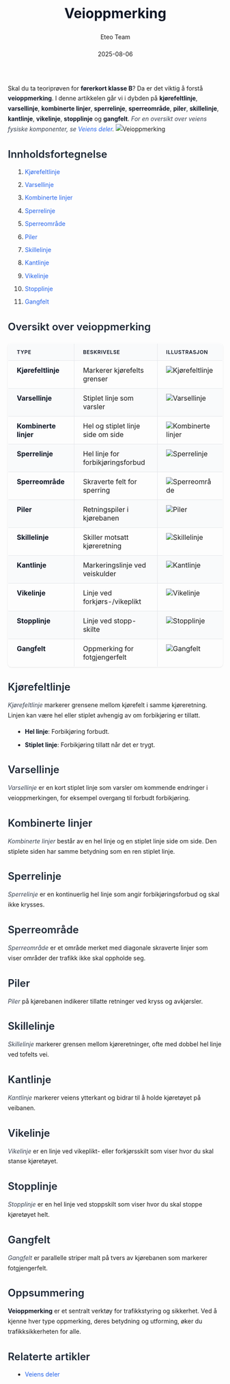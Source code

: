 ﻿---
title: "Veioppmerking"
date: 2025-08-06
draft: false
author: "Eteo Team"
description: "Guide to Veioppmerking for Norwegian driving theory exam."
categories: ["Driving Theory"]
tags: ["driving", "theory", "safety"]
featured_image: "/blogs/teori/veioppmerking/veioppmerking-image.svg"
---
<style>
/* Base text styling */
.article-content {
  font-family: 'Inter', -apple-system, BlinkMacSystemFont, 'Segoe UI', Roboto, Oxygen, Ubuntu, Cantarell, 'Open Sans', 'Helvetica Neue', sans-serif;
  line-height: 1.6;
  color: #1f2937;
  font-size: 16px;
}
/* Headers */
h1 {
  font-size: 2rem;
  font-weight: 700;
  margin: 2rem 0 1.5rem;
  color: #111827;
}
h2 {
  font-size: 1.5rem;
  font-weight: 600;
  margin: 2rem 0 1rem;
  color: #1f2937;
}
h3 {
  font-size: 1.25rem;
  font-weight: 600;
  margin: 1.5rem 0 0.75rem;
  color: #374151;
}
/* Paragraphs */
p {
  margin: 1rem 0;
  line-height: 1.7;
}
/* Lists */
ul, ol {
  margin: 1rem 0 1rem 1.5rem;
  padding-left: 1rem;
}
li {
  margin-bottom: 0.5rem;
  line-height: 1.6;
}
/* Bold and emphasis text */
strong, b {
  font-weight: 700 !important;
  color: #111827;
}
em, i {
  font-style: italic;
  color: #374151;
}
strong em, b i, em strong, i b {
  font-weight: 700 !important;
  font-style: italic;
  color: #111827;
}
/* Links */
a {
  color: #2563eb;
  text-decoration: none;
  transition: color 0.2s ease;
}
a:hover {
  color: #1d4ed8;
  text-decoration: underline;
}
/* Code blocks */
pre, code {
  font-family: 'SFMono-Regular', Consolas, 'Liberation Mono', Menlo, monospace;
  background-color: #f3f4f6;
  border-radius: 0.375rem;
  font-size: 0.875em;
}
pre {
  padding: 1rem;
  overflow-x: auto;
  margin: 1rem 0;
}
code {
  padding: 0.2em 0.4em;
}
/* Blockquotes */
blockquote {
  border-left: 4px solid #e5e7eb;
  margin: 1.5rem 0;
  padding: 0.75rem 1rem 0.75rem 1.5rem;
  background-color: #f9fafb;
  color: #4b5563;
  font-style: italic;
}
/* Tables */
table {
  margin: 1.5rem auto !important;
  border-collapse: collapse !important;
  width: 100% !important;
  max-width: 100%;
  box-shadow: 0 1px 3px rgba(0,0,0,0.1) !important;
  border-radius: 0.5rem !important;
  overflow: hidden !important;
  border: 1px solid #e5e7eb !important;
  display: table !important;
}
th, td {
  padding: 0.75rem 1.25rem !important;
  text-align: left !important;
  border: 1px solid #e5e7eb !important;
  vertical-align: top;
}
th {
  background-color: #f9fafb !important;
  font-weight: 600 !important;
  color: #111827 !important;
  text-transform: uppercase !important;
  font-size: 0.75rem !important;
  letter-spacing: 0.05em !important;
}
tr:nth-child(even) {
  background-color: #f9fafb !important;
}
tr:hover {
  background-color: #f3f4f6 !important;
}
/* Responsive adjustments */
@media (max-width: 768px) {
  .article-content {
    font-size: 15px;
  }
  h1 { font-size: 1.75rem; }
  h2 { font-size: 1.375rem; }
  h3 { font-size: 1.125rem; }
  table {
    display: block !important;
    overflow-x: auto !important;
    -webkit-overflow-scrolling: touch;
  }
}
</style>
Skal du ta teoriprøven for **førerkort klasse B**? Da er det viktig å forstå **veioppmerking**. I denne artikkelen går vi i dybden på **kjørefeltlinje**, **varsellinje**, **kombinerte linjer**, **sperrelinje**, **sperreområde**, **piler**, **skillelinje**, **kantlinje**, **vikelinje**, **stopplinje** og **gangfelt**.
*For en oversikt over veiens fysiske komponenter, se [Veiens deler](/blogs/teori/veiens-deler "Veiens deler - en oversikt over veiens fysiske komponenter").*
![Veioppmerking](/blogs/teori/veioppmerking/veioppmerking-image.svg)
## Innholdsfortegnelse
1. [Kjørefeltlinje](#kjørefeltlinje)
2. [Varsellinje](#varsellinje)
3. [Kombinerte linjer](#kombinerte-linjer)
4. [Sperrelinje](#sperrelinje)
5. [Sperreområde](#sperreområde)
6. [Piler](#piler)
7. [Skillelinje](#skillelinje)
8. [Kantlinje](#kantlinje)
9. [Vikelinje](#vikelinje)
10. [Stopplinje](#stopplinje)
11. [Gangfelt](#gangfelt)
## Oversikt over veioppmerking
| Type               | Beskrivelse                    | Illustrasjon                             |
|--------------------|--------------------------------|------------------------------------------|
| **Kjørefeltlinje** | Markerer kjørefelts grenser    | ![Kjørefeltlinje](/blogs/teori/veioppmerking/kjorefeltlinje.svg)    |
| **Varsellinje**    | Stiplet linje som varsler      | ![Varsellinje](/blogs/teori/veioppmerking/varsellinje.svg)          |
| **Kombinerte linjer** | Hel og stiplet linje side om side | ![Kombinerte linjer](/blogs/teori/veioppmerking/kombinerte-linjer.svg) |
| **Sperrelinje**    | Hel linje for forbikjøringsforbud | ![Sperrelinje](/blogs/teori/veioppmerking/sperrelinje.svg)          |
| **Sperreområde**   | Skraverte felt for sperring     | ![Sperreområde](/blogs/teori/veioppmerking/sperreomrade.svg)        |
| **Piler**          | Retningspiler i kjørebanen     | ![Piler](/blogs/teori/veioppmerking/piler.svg)                      |
| **Skillelinje**    | Skiller motsatt kjøreretning    | ![Skillelinje](/blogs/teori/veioppmerking/skillelinje.svg)          |
| **Kantlinje**      | Markeringslinje ved veiskulder  | ![Kantlinje](/blogs/teori/veioppmerking/kantlinje.svg)              |
| **Vikelinje**      | Linje ved forkjørs-/vikeplikt   | ![Vikelinje](/blogs/teori/veioppmerking/vikelinje.svg)              |
| **Stopplinje**     | Linje ved stopp-skilte         | ![Stopplinje](/blogs/teori/veioppmerking/stopplinje.svg)            |
| **Gangfelt**       | Oppmerking for fotgjengerfelt  | ![Gangfelt](/blogs/teori/veioppmerking/gangfelt.svg)                |
## Kjørefeltlinje
*Kjørefeltlinje* markerer grensene mellom kjørefelt i samme kjøreretning. Linjen kan være hel eller stiplet avhengig av om forbikjøring er tillatt.
- **Hel linje**: Forbikjøring forbudt.
- **Stiplet linje**: Forbikjøring tillatt når det er trygt.
## Varsellinje
*Varsellinje* er en kort stiplet linje som varsler om kommende endringer i veioppmerkingen, for eksempel overgang til forbudt forbikjøring.
## Kombinerte linjer
*Kombinerte linjer* består av en hel linje og en stiplet linje side om side. Den stiplete siden har samme betydning som en ren stiplet linje.
## Sperrelinje
*Sperrelinje* er en kontinuerlig hel linje som angir forbikjøringsforbud og skal ikke krysses.
## Sperreområde
*Sperreområde* er et område merket med diagonale skraverte linjer som viser områder der trafikk ikke skal oppholde seg.
## Piler
*Piler* på kjørebanen indikerer tillatte retninger ved kryss og avkjørsler.
## Skillelinje
*Skillelinje* markerer grensen mellom kjøreretninger, ofte med dobbel hel linje ved tofelts vei.
## Kantlinje
*Kantlinje* markerer veiens ytterkant og bidrar til å holde kjøretøyet på veibanen.
## Vikelinje
*Vikelinje* er en linje ved vikeplikt- eller forkjørsskilt som viser hvor du skal stanse kjøretøyet.
## Stopplinje
*Stopplinje* er en hel linje ved stoppskilt som viser hvor du skal stoppe kjøretøyet helt.
## Gangfelt
*Gangfelt* er parallelle striper malt på tvers av kjørebanen som markerer fotgjengerfelt.
## Oppsummering
**Veioppmerking** er et sentralt verktøy for trafikkstyring og sikkerhet. Ved å kjenne hver type oppmerking, deres betydning og utforming, øker du trafikksikkerheten for alle.
## Relaterte artikler
* [Veiens deler](/blogs/teori/veiens-deler "Veiens deler - en oversikt over veiens fysiske komponenter")